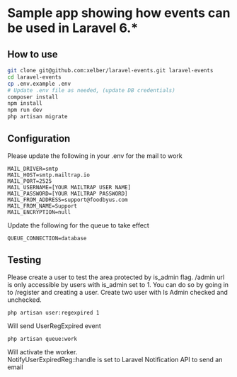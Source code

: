 # Sample app showing how events can be used in Laravel 6.*
## How to use
```Bash
git clone git@github.com:xelber/laravel-events.git laravel-events
cd laravel-events
cp .env.example .env
# Update .env file as needed, (update DB credentials)
composer install
npm install
npm run dev
php artisan migrate
```
## Configuration
Please update the following in your .env for the mail to work  
```
MAIL_DRIVER=smtp
MAIL_HOST=smtp.mailtrap.io
MAIL_PORT=2525
MAIL_USERNAME=[YOUR MAILTRAP USER NAME]
MAIL_PASSWORD=[YOUR MAILTRAP PASSWORD]
MAIL_FROM_ADDRESS=support@foodbyus.com
MAIL_FROM_NAME=Support
MAIL_ENCRYPTION=null
```
Update the following for the queue to take effect
```
QUEUE_CONNECTION=database
```

## Testing
Please create a user to test the area protected by is_admin flag. /admin url is only accessible by users with is_admin set to 1. You can do so by going in to /register and creating a user. Create two user with Is Admin checked and unchecked.
```
php artisan user:regexpired 1
```
Will send UserRegExpired event
```
php artisan queue:work
```
Will activate the worker.  
NotifyUserExpiredReg::handle is set to Laravel Notification API to send an email
